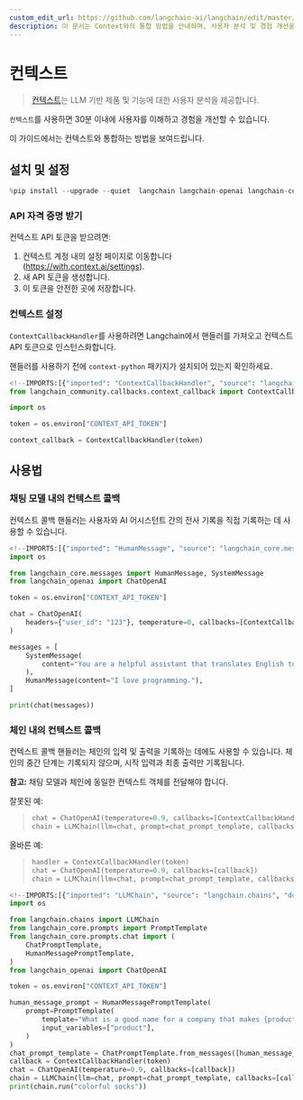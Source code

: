 ```yaml
---
custom_edit_url: https://github.com/langchain-ai/langchain/edit/master/docs/docs/integrations/callbacks/context.ipynb
description: 이 문서는 Context와의 통합 방법을 안내하며, 사용자 분석 및 경험 개선을 위한 API 설정 및 사용법을 설명합니다.
---
```


# 컨텍스트

> [컨텍스트](https://context.ai/)는 LLM 기반 제품 및 기능에 대한 사용자 분석을 제공합니다.

`컨텍스트`를 사용하면 30분 이내에 사용자를 이해하고 경험을 개선할 수 있습니다.

이 가이드에서는 컨텍스트와 통합하는 방법을 보여드립니다.

## 설치 및 설정

```python
%pip install --upgrade --quiet  langchain langchain-openai langchain-community context-python
```


### API 자격 증명 받기

컨텍스트 API 토큰을 받으려면:

1. 컨텍스트 계정 내의 설정 페이지로 이동합니다 (https://with.context.ai/settings).
2. 새 API 토큰을 생성합니다.
3. 이 토큰을 안전한 곳에 저장합니다.

### 컨텍스트 설정

`ContextCallbackHandler`를 사용하려면 Langchain에서 핸들러를 가져오고 컨텍스트 API 토큰으로 인스턴스화합니다.

핸들러를 사용하기 전에 `context-python` 패키지가 설치되어 있는지 확인하세요.

```python
<!--IMPORTS:[{"imported": "ContextCallbackHandler", "source": "langchain_community.callbacks.context_callback", "docs": "https://api.python.langchain.com/en/latest/callbacks/langchain_community.callbacks.context_callback.ContextCallbackHandler.html", "title": "Context"}]-->
from langchain_community.callbacks.context_callback import ContextCallbackHandler
```


```python
import os

token = os.environ["CONTEXT_API_TOKEN"]

context_callback = ContextCallbackHandler(token)
```


## 사용법
### 채팅 모델 내의 컨텍스트 콜백

컨텍스트 콜백 핸들러는 사용자와 AI 어시스턴트 간의 전사 기록을 직접 기록하는 데 사용할 수 있습니다.

```python
<!--IMPORTS:[{"imported": "HumanMessage", "source": "langchain_core.messages", "docs": "https://api.python.langchain.com/en/latest/messages/langchain_core.messages.human.HumanMessage.html", "title": "Context"}, {"imported": "SystemMessage", "source": "langchain_core.messages", "docs": "https://api.python.langchain.com/en/latest/messages/langchain_core.messages.system.SystemMessage.html", "title": "Context"}, {"imported": "ChatOpenAI", "source": "langchain_openai", "docs": "https://api.python.langchain.com/en/latest/chat_models/langchain_openai.chat_models.base.ChatOpenAI.html", "title": "Context"}]-->
import os

from langchain_core.messages import HumanMessage, SystemMessage
from langchain_openai import ChatOpenAI

token = os.environ["CONTEXT_API_TOKEN"]

chat = ChatOpenAI(
    headers={"user_id": "123"}, temperature=0, callbacks=[ContextCallbackHandler(token)]
)

messages = [
    SystemMessage(
        content="You are a helpful assistant that translates English to French."
    ),
    HumanMessage(content="I love programming."),
]

print(chat(messages))
```


### 체인 내의 컨텍스트 콜백

컨텍스트 콜백 핸들러는 체인의 입력 및 출력을 기록하는 데에도 사용할 수 있습니다. 체인의 중간 단계는 기록되지 않으며, 시작 입력과 최종 출력만 기록됩니다.

**참고:** 채팅 모델과 체인에 동일한 컨텍스트 객체를 전달해야 합니다.

잘못된 예:
> ```python
> chat = ChatOpenAI(temperature=0.9, callbacks=[ContextCallbackHandler(token)])
> chain = LLMChain(llm=chat, prompt=chat_prompt_template, callbacks=[ContextCallbackHandler(token)])
> ```


올바른 예:
> ```python
> handler = ContextCallbackHandler(token)
> chat = ChatOpenAI(temperature=0.9, callbacks=[callback])
> chain = LLMChain(llm=chat, prompt=chat_prompt_template, callbacks=[callback])
> ```


```python
<!--IMPORTS:[{"imported": "LLMChain", "source": "langchain.chains", "docs": "https://api.python.langchain.com/en/latest/chains/langchain.chains.llm.LLMChain.html", "title": "Context"}, {"imported": "PromptTemplate", "source": "langchain_core.prompts", "docs": "https://api.python.langchain.com/en/latest/prompts/langchain_core.prompts.prompt.PromptTemplate.html", "title": "Context"}, {"imported": "ChatPromptTemplate", "source": "langchain_core.prompts.chat", "docs": "https://api.python.langchain.com/en/latest/prompts/langchain_core.prompts.chat.ChatPromptTemplate.html", "title": "Context"}, {"imported": "HumanMessagePromptTemplate", "source": "langchain_core.prompts.chat", "docs": "https://api.python.langchain.com/en/latest/prompts/langchain_core.prompts.chat.HumanMessagePromptTemplate.html", "title": "Context"}, {"imported": "ChatOpenAI", "source": "langchain_openai", "docs": "https://api.python.langchain.com/en/latest/chat_models/langchain_openai.chat_models.base.ChatOpenAI.html", "title": "Context"}]-->
import os

from langchain.chains import LLMChain
from langchain_core.prompts import PromptTemplate
from langchain_core.prompts.chat import (
    ChatPromptTemplate,
    HumanMessagePromptTemplate,
)
from langchain_openai import ChatOpenAI

token = os.environ["CONTEXT_API_TOKEN"]

human_message_prompt = HumanMessagePromptTemplate(
    prompt=PromptTemplate(
        template="What is a good name for a company that makes {product}?",
        input_variables=["product"],
    )
)
chat_prompt_template = ChatPromptTemplate.from_messages([human_message_prompt])
callback = ContextCallbackHandler(token)
chat = ChatOpenAI(temperature=0.9, callbacks=[callback])
chain = LLMChain(llm=chat, prompt=chat_prompt_template, callbacks=[callback])
print(chain.run("colorful socks"))
```